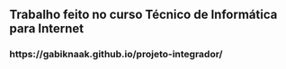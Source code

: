 <h2>Trabalho feito no curso Técnico de Informática para Internet</h2>
<h3>https://gabiknaak.github.io/projeto-integrador/</h3>
